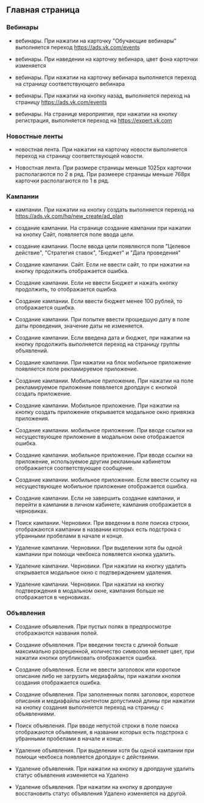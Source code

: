 ## Главная страница

### Вебинары

- вебинары. При нажатии на карточку "Обучающие вебинары" выполняется переход https://ads.vk.com/events

- вебинары. При наведении на карточку вебинара, цвет фона карточки изменяется

- вебинары. При нажатии на карточку вебинара выполняется переход на страницу соответствующего вебинара

- вебинары. При нажатии на кнопку назад, выполняется переход на страницу https://ads.vk.com/events

- вебинары. На странице мероприятия, при нажатии на кнопку регистрация, выполняется переход на https://expert.vk.com

### Новостные ленты

- новостная лента. При нажатии на карточку новости выполняется переход на страницу соответствующей новости.

- Новостная лента. При размере страницы меньше 1025px карточки располагаются по 2 в ряд. При размеере страницы меньше 768px карточки располагаются по 1 в ряд.

### Кампании

- кампании. При нажатии на кнопку создать выполняется переход на https://ads.vk.com/hq/new_create/ad_plan

- создание кампании. На странице создание кампании при нажатии на кнопку Сайт, появляется поле ввода цели.

- создание кампании. После ввода цели появляются поля "Целевое действие", "Стратегия ставок", "Бюджет" и "Дата проведения"

- Создание кампании. Сайт. Если не ввести сайт, то при нажатии на кнопку продолжить отображается ошибка.

- Создание кампании. Если не ввести Бюджет и нажать кнопку продолжить, то отображается ошибка.

- Создание кампании. Если ввести бюджет менее 100 рублей, то отображается ошибка.

- Создание кампании. При попытке ввести прошедшую дату в поле даты проведения, значение даты не изменяется.

- Создание кампании. Если введена дата и бюджет, при нажатии на кнопку продолжить выполняется переход на страницу группы объявлений.

- Создание кампании. При нажатии на блок мобильное приложение появляется поле рекламируемое приложение.

- Создание кампании. Мобильное приложение. При нажатии на поле рекламируемое приложение появляется дропдаун с кнопкой создать приложение.

- Создание кампании. Мобильное приложение. При нажатии на кнопку создать приложение открывается модальное окно привязка приложения.

- Создание кампании. мобильное приложение. При вводе ссылки на несуществующее приложение в модальном окне отображается ошибка.

- Создание кампании. мобильное приложение. При вводе ссылки на приложение, используемое другим рекламным кабинетом отображается соответствующее сообщение.

- Создание кампании. мобильное приложение. Если ввести ссылку на несуществующее мобильное приложение отображается ошибка.

- Создание кампании. Если не завершить создание кампании, и перейти в кампании в личном кабинете, кампания отображается в черновиках.

- Поиск кампании. Черновики. При введении в поле поиска строки, отображаются кампании в названии которых есть подстрока с убранными пробелами в начале и конце.

- Удаление кампании. Черновики. При выделении хотя бы одной кампании при помощи чекбокса появляется кнопка удалить.

- Удаление кампании. Черновики. При нажатии на кнопку удалить открывается модальное окно с подтверждением удаления.

- Удаление кампании. Черновики. При нажатии на кнопку подтверждения в модальном окне, кампания больше не отображается в черновиках.

### Объявления

- Создание объявления. При пустых полях в предпросмотре отображаются названия полей.

- Создание объявления. При введении текста с длиной больше максимально разрешенной, количество символов меняет цвет, при нажатии кнопки опубликовать отображается ошибка.

- Создание объявления. Если не ввести заголовок или короткое описание либо не загрузить медиафайлы, при нажатии кнопки создания отображается ошибка.

- Создание объявления. При заполненных полях заголовок, короткое описания и медиафайлы контентом допустимой длины при нажатии на кнопку создания выполняется переход на страницу с объявлениями.

- Поиск объявления. При вводе непустой строки в поле поиска отображаются объявления, в названии которых есть подстрока с убранными пробелами в начале и конце.

- Удаление объявления. При выделении хотя бы одной кампании при помощи чекбокса появляется дропдаун с действиями.

- Удаление объявления. При нажатии на кнопку в дропдауне удалить статус объявления изменяется на Удалено

- Удаление объявления. При нажатии на кнопку в дропдауне восстановить статус объявления Удалено изменяется на другой.

